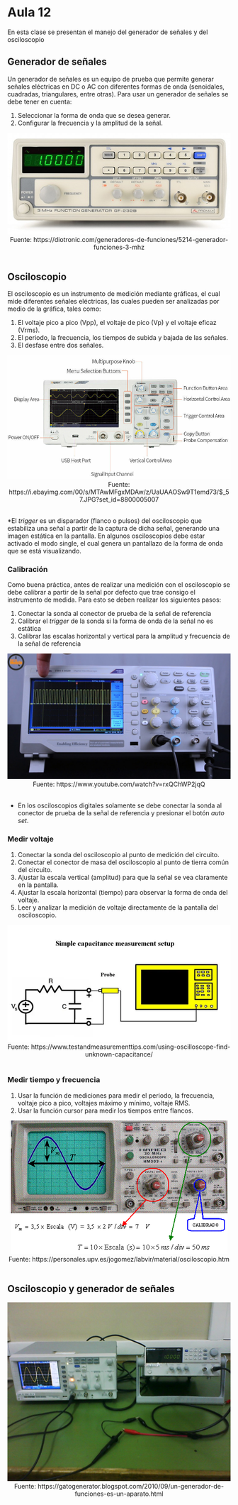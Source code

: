 <h1>Aula 12</h1>

En esta clase se presentan el manejo del generador de señales y del osciloscopio

<h2>Generador de señales</h2>

Un generador de señales es un equipo de prueba que permite generar señales eléctricas en DC o AC con diferentes formas de onda (senoidales, cuadradas, triangulares, entre otras). Para usar un generador de señales se debe tener en cuenta:

1. Seleccionar la forma de onda que se desea generar.
2. Configurar la frecuencia y la amplitud de la señal.

<div align="center">
<img src="Imagenes/image-1.png" alt="Generador de señales"/>
<br>
<figcaption>Fuente: https://diotronic.com/generadores-de-funciones/5214-generador-funciones-3-mhz</figcaption>
<br>
</div>

<h2>Osciloscopio</h2>

El osciloscopio es un instrumento de medición mediante gráficas, el cual mide diferentes señales eléctricas, las cuales pueden ser analizadas por medio de la gráfica, tales como:

1. El voltaje pico a pico (Vpp), el voltaje de pico (Vp) y el voltaje eficaz (Vrms).
2. El periodo, la frecuencia, los tiempos de subida y bajada de las señales.
3. El desfase entre dos señales.

<div align="center">
<img src="Imagenes/image-5.png" alt="osciloscopio"/>
<br>
<figcaption>Fuente: https://i.ebayimg.com/00/s/MTAwMFgxMDAw/z/UaUAAOSw9T1emd73/$_57.JPG?set_id=8800005007</figcaption>
<br>
</div>

*El <i>trigger</i> es un disparador (flanco o pulsos) del osciloscopio que estabiliza una señal a partir de la captura de dicha señal, generando una imagen estática en la pantalla. En algunos osciloscopios debe estar activado el modo single, el cual genera un pantallazo de la forma de onda que se está visualizando.

<h3>Calibración</h3>

Como buena práctica, antes de realizar una medición con el osciloscopio se debe calibrar a partir de la señal por defecto que trae consigo el instrumento de medida. Para esto se deben realizar los siguientes pasos:

1. Conectar la sonda al conector de prueba de la señal de referencia
2. Calibrar el <i>trigger</i> de la sonda si la forma de onda de la señal no es estática
3. Calibrar las escalas horizontal y vertical para la amplitud y frecuencia de la señal de referencia

<div align="center">
<img src="Imagenes/image-4.png" alt="calibración"/>
<br>
<figcaption>Fuente: https://www.youtube.com/watch?v=rxQChWP2jqQ</figcaption>
<br>
</div>

* En los osciloscopios digitales solamente se debe conectar la sonda al conector de prueba de la señal de referencia y presionar el botón <i>auto set</i>.

<h3>Medir voltaje</h3>

1. Conectar la sonda del osciloscopio al punto de medición del circuito.
2. Conectar el conector de masa del osciloscopio al punto de tierra común del circuito.
2. Ajustar la escala vertical (amplitud) para que la señal se vea claramente en la pantalla.
3. Ajustar la escala horizontal (tiempo) para observar la forma de onda del voltaje.
4. Leer y analizar la medición de voltaje directamente de la pantalla del osciloscopio.

<div align="center">
<img src="Imagenes/image-3.png" alt="medición voltaje"/>
<br>
<figcaption>Fuente: https://www.testandmeasurementtips.com/using-oscilloscope-find-unknown-capacitance/</figcaption>
<br>
</div>

<h3>Medir tiempo y frecuencia</h3>

1. Usar la función de mediciones para medir el periodo, la frecuencia, voltaje pico a pico, voltajes máximo y mínimo, voltaje RMS.
2. Usar la función cursor para medir los tiempos entre flancos.

<div align="center">
<img src="Imagenes/image-2.png" alt="medición por división"/>
<br>
<figcaption>Fuente: https://personales.upv.es/jogomez/labvir/material/osciloscopio.htm</figcaption>
<br>
</div>

<h2>Osciloscopio y generador de señales</h2>

<div align="center">
<img src="Imagenes/image.png" alt="Osciloscopio y generador de señales"/>
<br>
<figcaption>Fuente: https://gatogenerator.blogspot.com/2010/09/un-generador-de-funciones-es-un-aparato.html</figcaption>
<br>
</div>
